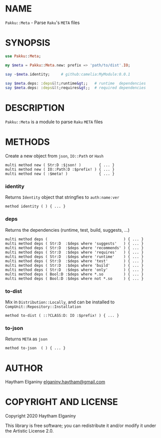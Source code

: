 NAME
====
`Pakku::Meta` - Parse `Raku`'s `META` files

SYNOPSIS
========
```raku
use Pakku::Meta;

my $meta = Pakku::Meta.new: prefix => 'path/to/dist'.IO;

say ~$meta.identity;     # github:camelia:MyModule:0.0.1

say $meta.deps: :deps&lt;runtime&gt;;   # runtime  dependencies
say $meta.deps: :deps&lt;requires&gt;;  # required dependencies
```

DESCRIPTION
===========
`Pakku::Meta` is a module to parse `Raku` `META` files

METHODS
=======
Create a new object from `json`, `IO::Path` or `Hash`
```
multi method new ( Str:D :$json! )        { ... }
multi method new ( IO::Path:D :$prefix! ) { ... }
multi method new ( :$meta! )              { ... }
```

### identity
Returns `Identity` object that stringfies to `auth:name:ver`
```
method identity ( ) { ... }
```

### deps
Returns the dependencies (runtime, test, build, suggests, ...)

```
multi method deps (                                  ) { ... }
multi method deps ( Str:D  :$deps where 'suggests'   ) { ... }
multi method deps ( Str:D  :$deps where 'recommends' ) { ... }
multi method deps ( Str:D  :$deps where 'requires'   ) { ... }
multi method deps ( Str:D  :$deps where 'runtime'    ) { ... }
multi method deps ( Str:D  :$deps where 'test'       ) { ... }
multi method deps ( Str:D  :$deps where 'build'      ) { ... }
multi method deps ( Str:D  :$deps where 'only'       ) { ... }
multi method deps ( Bool:D :$deps where *.so         ) { ... }
multi method deps ( Bool:D :$deps where not *.so     ) { ... }
```

### to-dist
Mix in `Distribution::Locally`, and can be installed to `CompUnit::Repository::Installation`

```
method to-dist ( ::?CLASS:D: IO :$prefix! ) { ... }
```

### to-json
Returns `META` as `json`

```
method to-json  ( ) { ... }
```

AUTHOR
======
Haytham Elganiny <elganiny.haytham@gmail.com>

COPYRIGHT AND LICENSE
=====================
Copyright 2020 Haytham Elganiny

This library is free software; you can redistribute it and/or modify it under the Artistic License 2.0.

